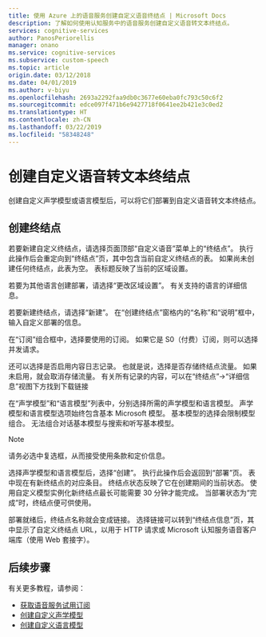 ```yaml
---
title: 使用 Azure 上的语音服务创建自定义语音终结点 | Microsoft Docs
description: 了解如何使用认知服务中的语音服务创建自定义语音转文本终结点。
services: cognitive-services
author: PanosPeriorellis
manager: onano
ms.service: cognitive-services
ms.subservice: custom-speech
ms.topic: article
origin.date: 03/12/2018
ms.date: 04/01/2019
ms.author: v-biyu
ms.openlocfilehash: 2693a2292faa9db0c3677e60eba0fc793c50c6f2
ms.sourcegitcommit: edce097f471b6e9427718f0641ee2b421e3c0ed2
ms.translationtype: HT
ms.contentlocale: zh-CN
ms.lasthandoff: 03/22/2019
ms.locfileid: "58348248"
---
```

# <a name="create-a-custom-speech-to-text-endpoint"></a>创建自定义语音转文本终结点

创建自定义声学模型或语言模型后，可以将它们部署到自定义语音转文本终结点。 

## <a name="create-an-endpoint"></a>创建终结点
若要新建自定义终结点，请选择页面顶部“自定义语音”菜单上的“终结点”。 执行此操作后会重定向到“终结点”页，其中包含当前自定义终结点的表。 如果尚未创建任何终结点，此表为空。 表标题反映了当前的区域设置。 

若要为其他语言创建部署，请选择“更改区域设置”。 有关支持的语言的详细信息。

若要新建终结点，请选择“新建”。 在“创建终结点”窗格内的“名称”和“说明”框中，输入自定义部署的信息。

在“订阅”组合框中，选择要使用的订阅。 如果它是 S0（付费）订阅，则可以选择并发请求。

还可以选择是否启用内容日志记录。 也就是说，选择是否存储终结点流量。 如果未启用，就会取消存储流量。 有关所有记录的内容，可以在“终结点”->“详细信息”视图下方找到下载链接

在“声学模型”和“语言模型”列表中，分别选择所需的声学模型和语言模型。 声学模型和语言模型选项始终包含基本 Microsoft 模型。 基本模型的选择会限制模型组合。 无法组合对话基本模型与搜索和听写基本模型。

> [!NOTE]
> 请务必选中复选框，从而接受使用条款和定价信息。
>

选择声学模型和语言模型后，选择“创建”。 执行此操作后会返回到“部署”页。 表中现在有新终结点的对应条目。 终结点状态反映了它在创建期间的当前状态。 使用自定义模型实例化新终结点最长可能需要 30 分钟才能完成。 当部署状态为“完成”时，终结点便可供使用。

部署就绪后，终结点名称就会变成链接。 选择链接可以转到“终结点信息”页，其中显示了自定义终结点 URL，以用于 HTTP 请求或 Microsoft 认知服务语音客户端库（使用 Web 套接字）。

## <a name="next-steps"></a>后续步骤

有关更多教程，请参阅：
- [获取语音服务试用订阅](https://www.azure.cn/zh-cn/home/features/cognitive-services/)
- [创建自定义声学模型](how-to-customize-acoustic-models.md)
- [创建自定义语言模型](how-to-customize-language-model.md)
